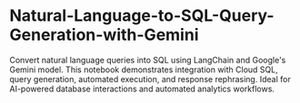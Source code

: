 # Natural-Language-to-SQL-Query-Generation-with-Gemini
Convert natural language queries into SQL using LangChain and Google's Gemini model. This notebook demonstrates integration with Cloud SQL, query generation, automated execution, and response rephrasing. Ideal for AI-powered database interactions and automated analytics workflows.
